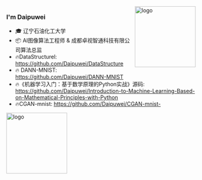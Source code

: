
<img src="https://github-readme-stats.vercel.app/api?username=Daipuwei&show_icons=true" alt="logo" height="160" align="right" style="margin: 5px; margin-bottom: 20px;" />

### I'm Daipuwei

- 🎓 辽宁石油化工大学
- 📦 AI图像算法工程师 & 成都卓视智通科技有限公司算法总监
- :fire:DataStructurel: <https://github.com/Daipuwei/DataStructure>
- :fire: DANN-MNIST: <https://github.com/Daipuwei/DANN-MNIST>
- :fire:《机器学习入门：基于数学原理的Python实战》源码: <https://github.com/Daipuwei/Introduction-to-Machine-Learning-Based-on-Mathematical-Principles-with-Python>
- :fire:CGAN-mnist: <https://github.com/Daipuwei/CGAN-mnist->

<img src="https://github-profile-trophy.vercel.app/?username=Daipuwei&theme=flat&column=7" alt="logo" height="160" align="center" style="margin: auto; margin-bottom: 20px;" />


